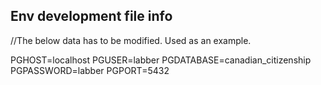 ## Env development file info
//The below data has to be modified. Used as an example. 

PGHOST=localhost
PGUSER=labber
PGDATABASE=canadian_citizenship
PGPASSWORD=labber
PGPORT=5432

